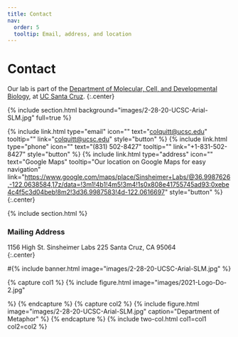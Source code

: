 ```yaml
---
title: Contact
nav:
  order: 5
  tooltip: Email, address, and location
---
```


# <i class="fas fa-envelope"></i>Contact

Our lab is part of the [Department of Molecular, Cell, and Developmental Biology](https://mcd.ucsc.edu/), at [UC Santa Cruz](https://www.ucsc.edu).
{:.center}

{% include section.html background="images/2-28-20-UCSC-Arial-SLM.jpg" full=true %}

{%
  include link.html
  type="email"
  icon=""
  text="colquitt@ucsc.edu"
  tooltip=""
  link="colquitt@ucsc.edu"
  style="button"
%}
{%
  include link.html
  type="phone"
  icon=""
  text="(831) 502-8427"
  tooltip=""
  link="+1-831-502-8427"
  style="button"
 %}
{%
  include link.html
  type="address"
  icon=""
  text="Google Maps"
  tooltip="Our location on Google Maps for easy navigation"
  link="https://www.google.com/maps/place/Sinsheimer+Labs/@36.9987626,-122.0638584,17z/data=!3m1!4b1!4m5!3m4!1s0x808e41755745ad93:0xebe4c4f5c3d04beb!8m2!3d36.9987583!4d-122.0616697"
  style="button"
%}
{:.center}

{% include section.html %}

### <i class="fas fa-mail-bulk"></i>Mailing Address

1156 High St.
Sinsheimer Labs 225
Santa Cruz, CA 95064  
{:.center}

#{% include banner.html image="images/2-28-20-UCSC-Arial-SLM.jpg" %}

{% capture col1 %}
{%
  include figure.html
  image="images/2021-Logo-Do-2.jpg"
  
%}
{% endcapture %}
{% capture col2 %}
{%
  include figure.html
  image="images/2-28-20-UCSC-Arial-SLM.jpg"
  caption="Department of Metaphor"
%}
{% endcapture %}
{% include two-col.html col1=col1 col2=col2 %}
